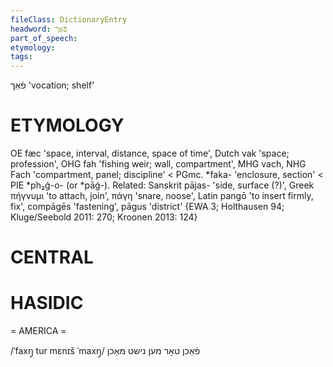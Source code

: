 ```yaml
---
fileClass: DictionaryEntry
headword: פֿאַך
part_of_speech: 
etymology: 
tags: 
---
```

פֿאַך
'vocation; shelf'

ETYMOLOGY
===========
OE fæc 'space, interval, distance, space of time', Dutch vak 'space; profession', OHG fah 'fishing weir; wall, compartment', MHG vach, NHG Fach 'compartment, panel; discipline' < PGmc. *faka- 'enclosure, section' < PIE *ph₂ǵ-o- (or *pāǵ-).
Related: Sanskrit pājas- 'side, surface (?)', Greek πήγνυμι 'to attach, join', πάγη 'snare, noose', Latin pangō 'to insert firmly, fix', compāgēs 'fastening', pāgus 'district'
{EWA 3; Holthausen 94; Kluge/Seebold 2011: 270; Kroonen 2013: 124}

CENTRAL
========

HASIDIC
=======
= AMERICA = 

/ˈfaxŋ̩ tur mɛnɪš ˈmaxŋ̩/ פֿאַכן טאָר מען נישט מאַכן